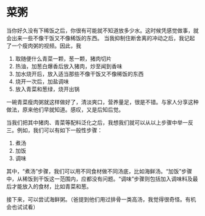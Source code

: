# 菜粥
当你好久没有下稀饭之后，你很有可能就不知道放多少水。这时候凭感觉做事，就会出来一些不像干饭又不像稀饭的东西。
当我抑制住断舍离的冲动之后，我记起了一个瘦肉粥的视频。因此，我

1. 取随便什么青菜一颗，葱一颗，猪肉切片
2. 热油，加葱白爆香后放入猪肉，炒至闻到香味
3. 加水烧开后，放入适当那些不像干饭又不像稀饭的东西
4. 烧开一次后，加盐调味
5. 放入青菜和葱绿，烧开出锅

一碗青菜瘦肉粥就这样做好了，清淡爽口，营养量足，很是不错。与家人分享这种做法，原来他们早就知道。感叹，又是后知后觉。

当我们把其中猪肉、青菜等配料泛化之后，我想我们就可以从以上步骤中举一反三。例如，我们可以有如下一般性步骤：

1. 煮汤
2. 加饭
3. 调味

其中，“煮汤”步骤，我们可以用不同食材做不同汤底，比如海鲜汤。“加饭”步骤中，从稀饭到干饭这一范围内，应都没有问题。“调味”步骤则包括加入调味料及最后才能放入的食材，比如青菜和葱。

接下来，可以尝试海鲜粥。（爸提到他们用过排骨一类高汤，我觉得很奇怪。有机会也试试看）